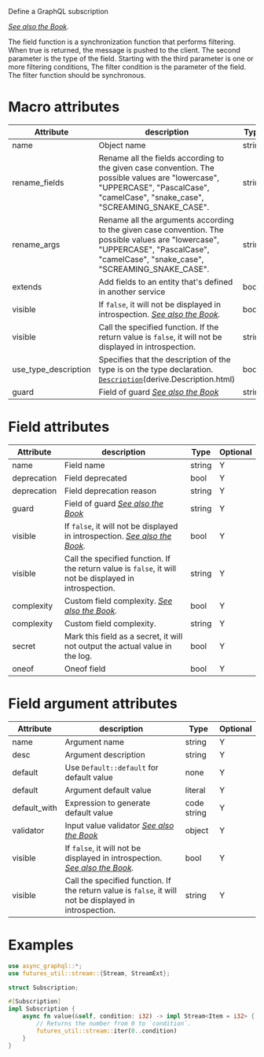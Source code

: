 Define a GraphQL subscription

*[See also the Book](https://async-graphql.github.io/async-graphql/en/subscription.html).*

The field function is a synchronization function that performs filtering. When true is returned, the message is pushed to the client.
The second parameter is the type of the field.
Starting with the third parameter is one or more filtering conditions, The filter condition is the parameter of the field.
The filter function should be synchronous.

# Macro attributes

| Attribute            | description                                                                                                                                                                         | Type   | Optional |
|----------------------|-------------------------------------------------------------------------------------------------------------------------------------------------------------------------------------|--------|----------|
| name                 | Object name                                                                                                                                                                         | string | Y        |
| rename_fields        | Rename all the fields according to the given case convention. The possible values are "lowercase", "UPPERCASE", "PascalCase", "camelCase", "snake_case", "SCREAMING_SNAKE_CASE".    | string | Y        |
| rename_args          | Rename all the arguments according to the given case convention. The possible values are "lowercase", "UPPERCASE", "PascalCase", "camelCase", "snake_case", "SCREAMING_SNAKE_CASE". | string | Y        |
| extends              | Add fields to an entity that's defined in another service                                                                                                                           | bool   | Y        |
| visible              | If `false`, it will not be displayed in introspection. *[See also the Book](https://async-graphql.github.io/async-graphql/en/visibility.html).*                                     | bool   | Y        |
| visible              | Call the specified function. If the return value is `false`, it will not be displayed in introspection.                                                                             | string | Y        |
| use_type_description | Specifies that the description of the type is on the type declaration. [`Description`]()(derive.Description.html)                                                                   | bool   | Y        |
| guard                | Field of guard *[See also the Book](https://async-graphql.github.io/async-graphql/en/field_guard.html)*                                                                             | string | Y        |

# Field attributes

| Attribute   | description                                                                                                                                     | Type   | Optional |
|-------------|-------------------------------------------------------------------------------------------------------------------------------------------------|--------|----------|
| name        | Field name                                                                                                                                      | string | Y        |
| deprecation | Field deprecated                                                                                                                                | bool   | Y        |
| deprecation | Field deprecation reason                                                                                                                        | string | Y        |
| guard       | Field of guard *[See also the Book](https://async-graphql.github.io/async-graphql/en/field_guard.html)*                                         | string | Y        |
| visible     | If `false`, it will not be displayed in introspection. *[See also the Book](https://async-graphql.github.io/async-graphql/en/visibility.html).* | bool   | Y        |
| visible     | Call the specified function. If the return value is `false`, it will not be displayed in introspection.                                         | string | Y        |
| complexity  | Custom field complexity. *[See also the Book](https://async-graphql.github.io/async-graphql/en/depth_and_complexity.html).*                     | bool   | Y        |
| complexity  | Custom field complexity.                                                                                                                        | string | Y        |
| secret      | Mark this field as a secret, it will not output the actual value in the log.                                                                    | bool   | Y        |
| oneof       | Oneof field                                                                                                                                     | bool   | Y        |

# Field argument attributes

| Attribute    | description                                                                                                                                     | Type        | Optional |
|--------------|-------------------------------------------------------------------------------------------------------------------------------------------------|-------------|----------|
| name         | Argument name                                                                                                                                   | string      | Y        |
| desc         | Argument description                                                                                                                            | string      | Y        |
| default      | Use `Default::default` for default value                                                                                                        | none        | Y        |
| default      | Argument default value                                                                                                                          | literal     | Y        |
| default_with | Expression to generate default value                                                                                                            | code string | Y        |
| validator    | Input value validator *[See also the Book](https://async-graphql.github.io/async-graphql/en/input_value_validators.html)*                       | object      | Y        |
| visible      | If `false`, it will not be displayed in introspection. *[See also the Book](https://async-graphql.github.io/async-graphql/en/visibility.html).* | bool        | Y        |
| visible      | Call the specified function. If the return value is `false`, it will not be displayed in introspection.                                         | string      | Y        |

# Examples

```rust
use async_graphql::*;
use futures_util::stream::{Stream, StreamExt};

struct Subscription;

#[Subscription]
impl Subscription {
    async fn value(&self, condition: i32) -> impl Stream<Item = i32> {
        // Returns the number from 0 to `condition`.
        futures_util::stream::iter(0..condition)
    }
}
```
